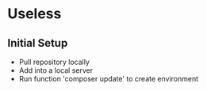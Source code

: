# Useless

## Initial Setup

- Pull repository locally
- Add into a local server
- Run function 'composer update' to create environment